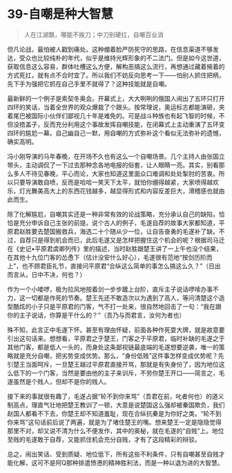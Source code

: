 # 39-自嘲是种大智慧

> 人在江湖飘，哪能不挨刀；中刀别硬扛，自嘲百业消

但凡论战，最怕被人戳到痛处。这种绷着脸严防死守的思路，在信息渠道不够发达，受众也比较纯朴的年代，似乎是维持光辉形象的不二法门。但是如今这世道，获取信息这么容易，群体吐槽这么方便，解构恶搞这么流行，再想通过藏着掖着的方式死扛，就有点不合时宜了。所以我们不妨反向思考一下——怕别人抓住把柄，先下手为强把它抓在自己手里不就得了？这种技能就是自嘲。

最新鲜的一个例子是索契冬奥会。开幕式上，大大咧咧的俄国人闹出了五环只打开四环的笑话，当着全世界的观众爆栽了个跟头。按常理说，奥运标志都能演砸，夹着尾巴被国际小伙伴们鄙视几十年是难免的。可是战斗种族也有起飞智的时候，不但没捂盖子，反而充分利用这个事故发挥自嘲技能，在闭幕式上主动重演了五环变四环的尴尬一幕。自己幽自己一默，用自嘲的方式弥补这个看似无法弥补的遗憾，确实高明。

冯小刚导演的马年春晚，在开场不久也有这么一个自嘲场景。几个主持人由张国立带头，主动调侃了一下过去那种念各地电报的俗套，让人眼睛一亮。其实，别看那么多人不待见春晚，平心而论，大家也知道这里面众口难调和处处掣肘的苦衷。所以只要导演敢自喷，反而是哈哈一笑天下太平，就怕你绷得越紧，大家喷得越欢乐，灯光舞美高大上的东西花钱越多，越显得形式和内容反差巨大，滑稽感也就由此而生。

除了化解尴尬，自嘲其实还是一种非常有效的论战策略，充分承认自己的缺陷，恰恰是充分申诉自己主张的前提。说个古人的例子，毛遂自荐的故事大家都知道，平原君赵胜要去楚国搬救兵，海选二十个随从少一位，让自告奋勇的毛遂补了缺。不过，自荐只是得到机会而已，此后毛遂又是怎样把握住这个机会的呢？根据司马迁在《史记•平原君虞卿列传》里的描述，当时赵胜跟楚王讲了一上午也没个结果，在其他十九位门客的怂恿下（估计没安什么好心），毛遂很有范地“按剑历阶而上”，也不顾君臣礼节，直接问平原君“合纵这么简单的事怎么搞这么久？”（日出而言从，日中不决，何也？）

作为一个小喽啰，极为拉风地按着剑一步步踱上台阶，直斥主子说话啰嗦办事不力，这一切都是作死的节奏。楚王先还不敢造次以为遇到了高人，等问清楚这个造型酷炫的小子只是平原君的门客，气不打一处来，很自然地回击了一句：“我在跟你的主子说话，你算是干什么的？”（吾乃与而君言，汝何为者也）

殊不知，此言正中毛遂下怀。甚至有理由怀疑，前面各种作死耍大牌，就是故意要引出这句话来。想想看，平原君之于楚王，门客之于平原君，临时补缺的毛遂之于其他门客，都是低人一头的，而身处这条鄙视链最底端的毛遂想要逆袭，唯一的策略就是充分自嘲，把劣势变成优势。那么，“身份低贱”这件事怎样变成优势呢？先引楚王当面呵斥，一旦楚王越过平原君直接开骂，那就是有失身份了，因为地位这么低下的一个门客，当然是要由他的主子来训斥，不劳你楚王开口——简言之，毛遂虽然是个贱人，但却不是你的贱人。

接下来的事就很有趣了，毛遂占据“轮不到你来骂”（吾君在前，叱者何也）的道义制高点，理直气壮地把楚王教训了一顿，大意是说楚国这么强却被秦国欺负，我们赵国人都看不下去，你楚王却不知道羞耻，现在合纵抗秦是为你好之类。“轮不到你来骂”这句话前后说了两遍，就是为了堵住楚王的嘴。想来楚王一定是隐隐觉得那里不对，却又说不清为什么不便发作，其中的奥秘，就在毛遂的“自贱”上。地位至贱的毛遂敢于自荐，又能抓住机会充分自贱，才有了这段精彩的辩驳。

总之，闹出笑话、受到质疑、地位低下，所有这些不利条件，只有自嘲甚至自贱才能化解，这可不是阿Q那种排遣愤懑的精神胜利法，而是一种以退为进的大智慧。